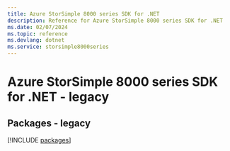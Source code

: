 ```yaml
---
title: Azure StorSimple 8000 series SDK for .NET
description: Reference for Azure StorSimple 8000 series SDK for .NET
ms.date: 02/07/2024
ms.topic: reference
ms.devlang: dotnet
ms.service: storsimple8000series
---
```

# Azure StorSimple 8000 series SDK for .NET - legacy
## Packages - legacy
[!INCLUDE [packages](storsimple-8000-series-index.md)]